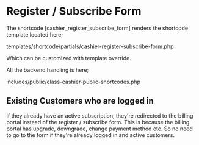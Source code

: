# Register / Subscribe Form

The shortcode [cashier_register_subscribe_form] renders the shortcode template located here;

templates/shortcode/partials/cashier-register-subscribe-form.php

Which can be customized with template override.

All the backend handling is here;

includes/public/class-cashier-public-shortcodes.php

## Existing Customers who are logged in

If they already have an active subscription, they're redirected to the billing portal instead of the register / subscribe form. This is because the billing portal has upgrade, downgrade, change payment method etc. So no need to go to the form if they're already logged in and active customers.